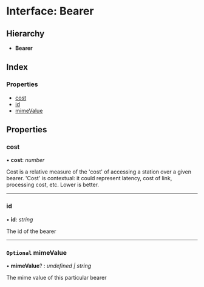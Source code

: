 # Interface: Bearer

## Hierarchy

-   **Bearer**

## Index

### Properties

-   [cost](bearer.md#cost)
-   [id](bearer.md#id)
-   [mimeValue](bearer.md#optional-mimevalue)

## Properties

### cost

• **cost**: _number_

Cost is a relative measure of the 'cost' of accessing a station over a given
bearer. 'Cost' is contextual: it could represent latency, cost of link,
processing cost, etc. Lower is better.

---

### id

• **id**: _string_

The id of the bearer

---

### `Optional` mimeValue

• **mimeValue**? : _undefined | string_

The mime value of this particular bearer
